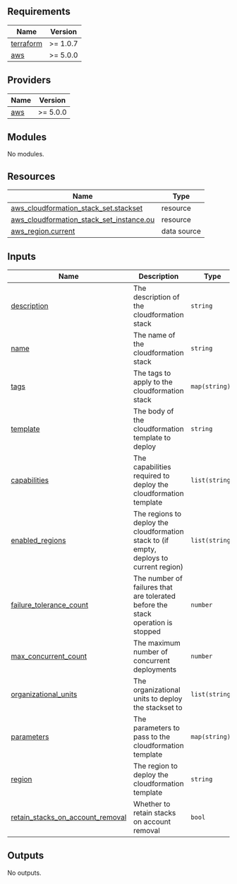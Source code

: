 
<!-- BEGIN_TF_DOCS -->
## Requirements

| Name | Version |
|------|---------|
| <a name="requirement_terraform"></a> [terraform](#requirement\_terraform) | >= 1.0.7 |
| <a name="requirement_aws"></a> [aws](#requirement\_aws) | >= 5.0.0 |

## Providers

| Name | Version |
|------|---------|
| <a name="provider_aws"></a> [aws](#provider\_aws) | >= 5.0.0 |

## Modules

No modules.

## Resources

| Name | Type |
|------|------|
| [aws_cloudformation_stack_set.stackset](https://registry.terraform.io/providers/hashicorp/aws/latest/docs/resources/cloudformation_stack_set) | resource |
| [aws_cloudformation_stack_set_instance.ou](https://registry.terraform.io/providers/hashicorp/aws/latest/docs/resources/cloudformation_stack_set_instance) | resource |
| [aws_region.current](https://registry.terraform.io/providers/hashicorp/aws/latest/docs/data-sources/region) | data source |

## Inputs

| Name | Description | Type | Default | Required |
|------|-------------|------|---------|:--------:|
| <a name="input_description"></a> [description](#input\_description) | The description of the cloudformation stack | `string` | n/a | yes |
| <a name="input_name"></a> [name](#input\_name) | The name of the cloudformation stack | `string` | n/a | yes |
| <a name="input_tags"></a> [tags](#input\_tags) | The tags to apply to the cloudformation stack | `map(string)` | n/a | yes |
| <a name="input_template"></a> [template](#input\_template) | The body of the cloudformation template to deploy | `string` | n/a | yes |
| <a name="input_capabilities"></a> [capabilities](#input\_capabilities) | The capabilities required to deploy the cloudformation template | `list(string)` | <pre>[<br/>  "CAPABILITY_NAMED_IAM",<br/>  "CAPABILITY_AUTO_EXPAND",<br/>  "CAPABILITY_IAM"<br/>]</pre> | no |
| <a name="input_enabled_regions"></a> [enabled\_regions](#input\_enabled\_regions) | The regions to deploy the cloudformation stack to (if empty, deploys to current region) | `list(string)` | `null` | no |
| <a name="input_failure_tolerance_count"></a> [failure\_tolerance\_count](#input\_failure\_tolerance\_count) | The number of failures that are tolerated before the stack operation is stopped | `number` | `0` | no |
| <a name="input_max_concurrent_count"></a> [max\_concurrent\_count](#input\_max\_concurrent\_count) | The maximum number of concurrent deployments | `number` | `10` | no |
| <a name="input_organizational_units"></a> [organizational\_units](#input\_organizational\_units) | The organizational units to deploy the stackset to | `list(string)` | `[]` | no |
| <a name="input_parameters"></a> [parameters](#input\_parameters) | The parameters to pass to the cloudformation template | `map(string)` | `{}` | no |
| <a name="input_region"></a> [region](#input\_region) | The region to deploy the cloudformation template | `string` | `null` | no |
| <a name="input_retain_stacks_on_account_removal"></a> [retain\_stacks\_on\_account\_removal](#input\_retain\_stacks\_on\_account\_removal) | Whether to retain stacks on account removal | `bool` | `true` | no |

## Outputs

No outputs.
<!-- END_TF_DOCS -->
